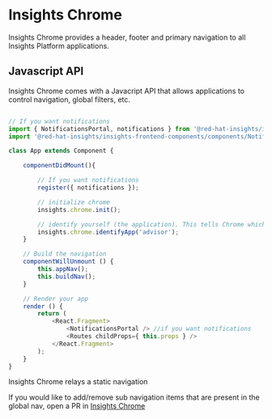 # Insights Chrome

Insights Chrome provides a header, footer and primary navigation to all Insights Platform applications.

## Javascript API

Insights Chrome comes with a Javacript API that allows applications to control navigation, global filters, etc.

```js

// If you want notifications
import { NotificationsPortal, notifications } from '@red-hat-insights/insights-frontend-components/components/Notifications';
import '@red-hat-insights/insights-frontend-components/components/Notifications.css';

class App extends Component {

    componentDidMount(){

        // If you want notifications
        register({ notifications });

        // initialize chrome
        insights.chrome.init();

        // identify yourself (the application). This tells Chrome which global navigation element should be active
        insights.chrome.identifyApp('advisor');
    }

    // Build the navigation
    componentWillUnmount () {
        this.appNav();
        this.buildNav();
    }

    // Render your app
    render () {
        return (
            <React.Fragment>
                <NotificationsPortal /> //if you want notifications
                <Routes childProps={ this.props } />
            </React.Fragment>
        );
    }
}

```

Insights Chrome relays a static navigation

If you would like to add/remove sub navigation items that are present in the global nav, open a PR in [Insights Chrome](https://github.com/RedHatInsights/insights-chrome)
